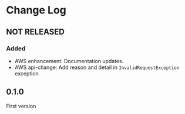 # Change Log

## NOT RELEASED

### Added

- AWS enhancement: Documentation updates.
- AWS api-change: Add reason and detail in `InvalidRequestException` exception

## 0.1.0

First version
